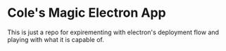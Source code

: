# Cole's Magic Electron App

This is just a repo for expirementing with electron's deployment flow and playing with what it is capable of.